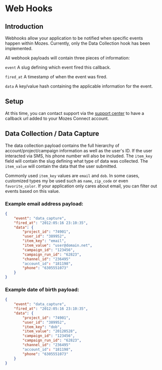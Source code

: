 # Web Hooks

## Introduction

Webhooks allow your application to be notified when specific events happen within Mozes. Currently, only the Data Collection hook has been implemented. 

All webhook payloads will contain three pieces of information:

`event` A slug defining which event fired this callback.

`fired_at` A timestamp of when the event was fired.

`data` A key/value hash containing the applicable information for the event.

## Setup

At this time, you can contact support via the [support center](http://support.mozes.com) to have a callback url added to your Mozes Connect account.

## Data Collection / Data Capture

The data collection payload contains the full hierarchy of account/project/campaign information as well as the user's ID. If the user interacted via SMS, his phone number will also be included. The `item_key` field will contain the slug defining what type of data was collected. The `item_value` will contain the data that the user submitted.

Commonly used `item_key` values are `email` and `dob`. In some cases, customized types my be used such as `name`, `zip_code` or even `favorite_color`. If your application only cares about email, you can filter out events based on this value.

### Example email address payload:

```json
{
    "event": "data_capture",
    "fired_at": "2012:05:16 23:10:35",
    "data": {
        "project_id": "74901",
        "user_id": "389952",
        "item_key": "email",
        "item_value": "user@domain.net",
        "campaign_id": "123456",
        "campaign_run_id": "62823",
        "channel_id": "236495"
        "account_id": "181198",
        "phone": "6305551073"
    }
}
```

### Example date of birth payload:

```json
{
    "event": "data_capture",
    "fired_at": "2012:05:16 23:10:35",
    "data": {
        "project_id": "74901",
        "user_id": "389952",
        "item_key": "dob",
        "item_value": "20120528",
        "campaign_id": "123456",
        "campaign_run_id": "62823",
        "channel_id": "236495"
        "account_id": "181198",
        "phone": "6305551073"
    }
}
```
